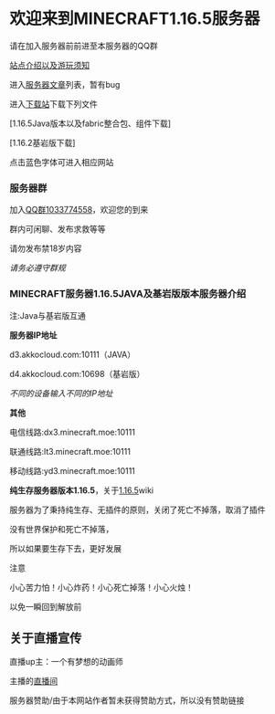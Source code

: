 # 欢迎来到MINECRAFT1.16.5服务器
请在加入服务器前前进至本服务器的QQ群

[站点介绍以及游玩须知](https://huipages.github.io/rty/)

进入[服务器文章](https://huipages.github.io/MinecraftServer-pages/)列表，暂有bug

进入[下载站](https://huipages.github.io/download/)下载下列文件

[1.16.5Java版本以及fabric整合包、组件下载]

[1.16.2基岩版下载]

点击蓝色字体可进入相应网站

### 服务器群
加入[QQ群1033774558](https://jq.qq.com/?_wv=1027&k=Ob8UOvUU)，欢迎您的到来

群内可闲聊、发布求救等等

请勿发布禁18岁内容

_请务必遵守群规_ 
### MINECRAFT服务器1.16.5JAVA及基岩版版本服务器介绍
注:Java与基岩版互通

**服务器IP地址**

d3.akkocloud.com:10111（JAVA）

d4.akkocloud.com:10698（基岩版）

_不同的设备输入不同的IP地址_

**其他**

电信线路:dx3.minecraft.moe:10111

联通线路:lt3.minecraft.moe:10111

移动线路:yd3.minecraft.moe:10111

**纯生存服务器版本1.16.5**，关于[1.16.5](https://minecraft-zh.gamepedia.com/Java%E7%89%881.16.5)wiki

服务器为了秉持纯生存、无插件的原则，关闭了死亡不掉落，取消了插件

没有世界保护和死亡不掉落，

所以如果要生存下去，更好发展

注意

小心苦力怕！小心炸药！小心死亡掉落！小心火烛！

以免一瞬回到解放前

## 关于直播宣传

   直播up主：一个有梦想的动画师

   主播的[直播间](https://live.bilibili.com/5241448)
   
   服务器赞助/由于本网站作者暂未获得赞助方式，所以没有赞助链接
